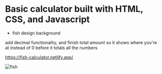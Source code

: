 # Basic calculator built with HTML, CSS, and Javascript
* fish design background

add decimal functionality, and finish total amount so it shows where you're at instead of 0 before it totals all the numbers



https://fish-calculator.netlify.app/



![fish](https://user-images.githubusercontent.com/24884380/186921448-88eff0ca-8261-4e79-bbc4-dc7bbfda785d.jpg)
